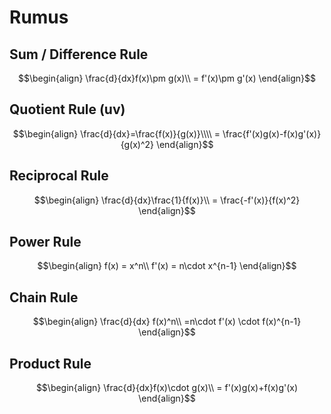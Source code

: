 # Rumus
## Sum / Difference Rule
$$\begin{align}
\frac{d}{dx}f(x)\pm g(x)\\
= f'(x)\pm g'(x)
\end{align}$$
## Quotient Rule (uv)
$$\begin{align}
\frac{d}{dx}=\frac{f(x)}{g(x)}\\\\
= \frac{f'(x)g(x)-f(x)g'(x)}{g(x)^2}
\end{align}$$
## Reciprocal Rule
$$\begin{align}
\frac{d}{dx}\frac{1}{f(x)}\\
= \frac{-f'(x)}{f(x)^2}
\end{align}$$
## Power Rule
$$\begin{align}
f(x) = x^n\\
f'(x) = n\cdot x^{n-1}
\end{align}$$
## Chain Rule
$$\begin{align}
\frac{d}{dx} f(x)^n\\
=n\cdot f'(x) \cdot f(x)^{n-1}
\end{align}$$
## Product Rule
$$\begin{align}
\frac{d}{dx}f(x)\cdot g(x)\\
= f'(x)g(x)+f(x)g'(x)
\end{align}$$